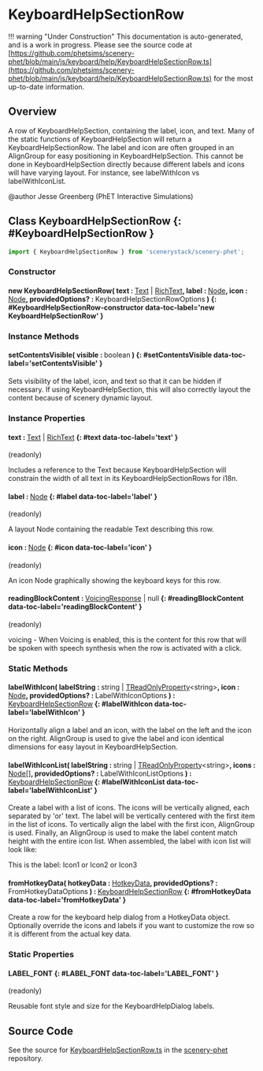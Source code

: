 # KeyboardHelpSectionRow

!!! warning "Under Construction"
    This documentation is auto-generated, and is a work in progress. Please see the source code at
    [https://github.com/phetsims/scenery-phet/blob/main/js/keyboard/help/KeyboardHelpSectionRow.ts](https://github.com/phetsims/scenery-phet/blob/main/js/keyboard/help/KeyboardHelpSectionRow.ts) for the most up-to-date information.

## Overview

A row of KeyboardHelpSection, containing the label, icon, and text. Many of the static functions of
KeyboardHelpSection will return a KeyboardHelpSectionRow. The label and icon are often grouped in an AlignGroup for
easy positioning in KeyboardHelpSection. This cannot be done in KeyboardHelpSection directly because different
labels and icons will have varying layout. For instance, see labelWithIcon vs labelWithIconList.

@author Jesse Greenberg (PhET Interactive Simulations)

## Class KeyboardHelpSectionRow {: #KeyboardHelpSectionRow }


```js
import { KeyboardHelpSectionRow } from 'scenerystack/scenery-phet';
```
### Constructor

#### new KeyboardHelpSectionRow( text : <span style="font-weight: 400;">[Text](../scenery/Text.md) | [RichText](../scenery/RichText.md)</span>, label : <span style="font-weight: 400;">[Node](../scenery/Node.md)</span>, icon : <span style="font-weight: 400;">[Node](../scenery/Node.md)</span>, providedOptions? : <span style="font-weight: 400;">KeyboardHelpSectionRowOptions</span> ) {: #KeyboardHelpSectionRow-constructor data-toc-label='new KeyboardHelpSectionRow' }

### Instance Methods

#### setContentsVisible( visible : <span style="font-weight: 400;"><span style="color: hsla(calc(var(--md-hue) + 180deg),80%,40%,1);">boolean</span></span> ) {: #setContentsVisible data-toc-label='setContentsVisible' }

Sets visibility of the label, icon, and text so that it can be hidden if necessary. If using
KeyboardHelpSection, this will also correctly layout the content because of scenery dynamic layout.

### Instance Properties

#### text : <span style="font-weight: 400;">[Text](../scenery/Text.md) | [RichText](../scenery/RichText.md)</span> {: #text data-toc-label='text' }

(readonly)

Includes a reference to the Text because KeyboardHelpSection will constrain the width of all text in its
KeyboardHelpSectionRows for i18n.

#### label : <span style="font-weight: 400;">[Node](../scenery/Node.md)</span> {: #label data-toc-label='label' }

(readonly)

A layout Node containing the readable Text describing this row.

#### icon : <span style="font-weight: 400;">[Node](../scenery/Node.md)</span> {: #icon data-toc-label='icon' }

(readonly)

An icon Node graphically showing the keyboard keys for this row.

#### readingBlockContent : <span style="font-weight: 400;">[VoicingResponse](../utterance-queue/ResponsePacket.md#VoicingResponse) | <span style="color: hsla(calc(var(--md-hue) + 180deg),80%,40%,1);">null</span></span> {: #readingBlockContent data-toc-label='readingBlockContent' }

(readonly)

voicing - When Voicing is enabled, this is the content for this row that will be spoken with speech synthesis
when the row is activated with a click.

### Static Methods

#### labelWithIcon( labelString : <span style="font-weight: 400;"><span style="color: hsla(calc(var(--md-hue) + 180deg),80%,40%,1);">string</span> | [TReadOnlyProperty](../axon/TReadOnlyProperty.md)&lt;<span style="color: hsla(calc(var(--md-hue) + 180deg),80%,40%,1);">string</span>&gt;</span>, icon : <span style="font-weight: 400;">[Node](../scenery/Node.md)</span>, providedOptions? : <span style="font-weight: 400;">LabelWithIconOptions</span> ) : <span style="font-weight: 400;">[KeyboardHelpSectionRow](../scenery-phet/KeyboardHelpSectionRow.md)</span> {: #labelWithIcon data-toc-label='labelWithIcon' }

Horizontally align a label and an icon, with the label on the left and the icon on the right. AlignGroup is used
to give the label and icon identical dimensions for easy layout in KeyboardHelpSection.

#### labelWithIconList( labelString : <span style="font-weight: 400;"><span style="color: hsla(calc(var(--md-hue) + 180deg),80%,40%,1);">string</span> | [TReadOnlyProperty](../axon/TReadOnlyProperty.md)&lt;<span style="color: hsla(calc(var(--md-hue) + 180deg),80%,40%,1);">string</span>&gt;</span>, icons : <span style="font-weight: 400;">[Node](../scenery/Node.md)[]</span>, providedOptions? : <span style="font-weight: 400;">LabelWithIconListOptions</span> ) : <span style="font-weight: 400;">[KeyboardHelpSectionRow](../scenery-phet/KeyboardHelpSectionRow.md)</span> {: #labelWithIconList data-toc-label='labelWithIconList' }

Create a label with a list of icons. The icons will be vertically aligned, each separated by 'or' text. The
label will be vertically centered with the first item in the list of icons. To vertically align the label
with the first icon, AlignGroup is used. Finally, an AlignGroup is used to make the label
content match height with the entire icon list. When assembled, the label with icon list will look like:

This is the label: Icon1 or
                   Icon2 or
                   Icon3

#### fromHotkeyData( hotkeyData : <span style="font-weight: 400;">[HotkeyData](../scenery/HotkeyData.md)</span>, providedOptions? : <span style="font-weight: 400;">FromHotkeyDataOptions</span> ) : <span style="font-weight: 400;">[KeyboardHelpSectionRow](../scenery-phet/KeyboardHelpSectionRow.md)</span> {: #fromHotkeyData data-toc-label='fromHotkeyData' }

Create a row for the keyboard help dialog from a HotkeyData object. Optionally override the icons and labels if
you want to customize the row so it is different from the actual key data.

### Static Properties

#### LABEL_FONT {: #LABEL_FONT data-toc-label='LABEL_FONT' }

(readonly)

Reusable font style and size for the KeyboardHelpDialog labels.



## Source Code

See the source for [KeyboardHelpSectionRow.ts](https://github.com/phetsims/scenery-phet/blob/main/js/keyboard/help/KeyboardHelpSectionRow.ts) in the [scenery-phet](https://github.com/phetsims/scenery-phet) repository.
